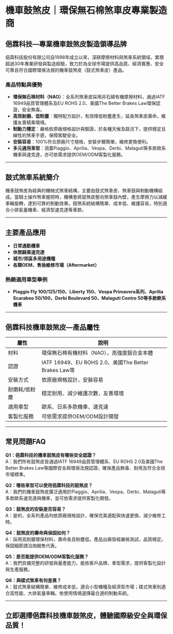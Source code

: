 # 機車鼓煞皮｜環保無石棉煞車皮專業製造商

## 俋霖科技—專業機車鼓煞皮製造領導品牌

俋霖科技股份有限公司自1998年成立以來，深耕摩擦材料與煞車系統領域，累積超過30年專業研發與製造經驗，致力於為全球市場提供高品質、經濟實惠、安全可靠且符合國際環保法規的機車鼓煞皮（鼓式煞車皮）產品。

### 產品特點與優勢

- **環保無石棉材料（NAO）**：全系列煞車皮採用非石綿有機摩擦材料，通過IATF 16949品質管理體系及EU ROHS 2.0、美國The Better Brakes Law環保認證，安全無毒。
- **高效耐磨、低粉塵**：獨特配方設計，有效降低粉塵產生，延長煞車皮壽命，維護友善騎乘環境。
- **制動力穩定**：嚴格依原廠規格設計與驗證，於各種天候及路況下，提供穩定且線性的煞車手感，保障駕駛安全。
- **安裝容易**：100%符合原廠尺寸規格，安裝步驟簡單，維修更換便利。
- **多元適用車型**：涵蓋Piaggio、Aprilia、Vespa、Derbi、Malaguti等多款歐系機車與速克達，亦可依需求提供OEM/ODM客製化服務。

---

## 鼓式煞車系統簡介

機車鼓煞皮為經典的機械式煞車結構，主要由鼓式煞車皮、煞車鼓與制動機構組成。當騎士操作煞車握把時，機構會將鼓煞皮壓向煞車鼓內壁，產生摩擦力以減緩車輪旋轉，達到可靠的制動效果。鼓煞系統結構簡單、成本低、維護容易，特別適合小排氣量機車、經濟型速克達等車款。

---

## 主要產品應用

- **日常通勤機車**
- **休閒騎乘速克達**
- **城市/郊區多用途機種**
- **各類OEM、售後維修市場（Aftermarket）**

### 熱銷適用車型舉例

- **Piaggio Fly 100/125/150、Liberty 150、Vespa Primavera系列、Aprilia Scarabeo 50/100、Derbi Boulevard 50、Malaguti Centro 50等多款歐系機車**

---

## 俋霖科技機車鼓煞皮—產品屬性

| 屬性             | 說明                                                         |
|------------------|------------------------------------------------------------|
| 材料             | 環保無石棉有機材料（NAO），高強度鋁合金本體                 |
| 認證             | IATF 16949、EU ROHS 2.0、美國The Better Brakes Law等        |
| 安裝方式         | 依原廠規格設計，安裝容易                                    |
| 耐磨耗/低粉塵    | 穩定耐用、減少維護次數，友善環境                            |
| 適用車型         | 歐系、日系多款機車、速克達                                  |
| 客製化服務       | 可依需求提供OEM/ODM設計開發                                |

---

## 常見問題FAQ

**Q1：俋霖科技的機車鼓煞皮有哪些安全認證？**  
A：我們所有鼓煞皮皆通過IATF 16949品質管理體系、EU ROHS 2.0及美國The Better Brakes Law等國際安全與環保法規認證，確保產品無毒、耐用及符合全球市場標準。

**Q2：哪些車型可以使用俋霖科技的鼓煞皮？**  
A：我們的機車鼓煞皮廣泛適用於Piaggio、Aprilia、Vespa、Derbi、Malaguti等多款歐系速克達與機車，並可依需求提供客製化開發。

**Q3：鼓煞皮的安裝是否容易？**  
A：是的，全系列產品均依原廠規格設計，確保完美適配與快速更換，減少維修工時。

**Q4：鼓煞皮的壽命與保固如何？**  
A：採用高耐磨環保材料，壽命長且粉塵低。產品出廠皆經嚴格測試，品質穩定。保固細節請洽詢銷售代表。

**Q5：是否能提供OEM/ODM客製化服務？**  
A：我們具備完整的研發與量產能力，能依客戶品牌、車型需求，提供客製化設計與生產服務。

**Q6：與碟式煞車有何差異？**  
A：鼓式煞車結構簡單、維修成本低，適合小型機種及經濟型市場；碟式煞車則適合高性能、大排氣量車輛。依使用情境選擇最合適的制動系統。

---

## 立即選擇俋霖科技機車鼓煞皮，體驗國際級安全與環保品質！
